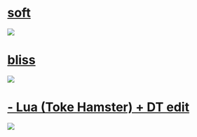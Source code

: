 # [soft](https://secret.s-ul.eu/ivWWdGbh)
![](https://secret.s-ul.eu/N0Zhluwq)
# [bliss](https://secret.s-ul.eu/zLwZRoea)
![](https://secret.s-ul.eu/6mLlXV5r)
# [- Lua (Toke Hamster) + DT edit](https://secret.s-ul.eu/nh5Ajn7Y)
![](https://secret.s-ul.eu/S3MCh2bi)
